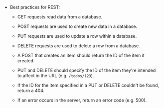 * Best practices for REST:

  * GET requests read data from a database.

  * POST requests are used to create new data in a database.

  * PUT requests are used to update a row within a database.

  * DELETE requests are used to delete a row from a database.

  * A POST that creates an item should return the ID of the item it created.

  * PUT and DELETE should specify the ID of the item they're intended to affect in the URL (e.g. `/todos/123`).

  * If the ID for the item specified in a PUT or DELETE couldn't be found, return a 404.

  * If an error occurs in the server, return an error code (e.g. 500).
